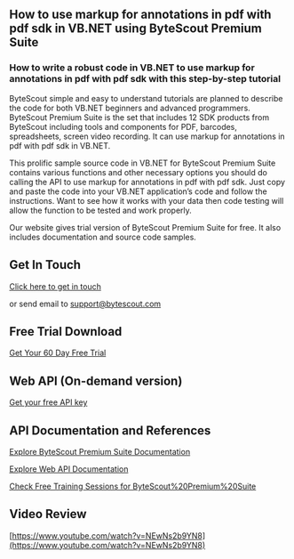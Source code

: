 ## How to use markup for annotations in pdf with pdf sdk in VB.NET using ByteScout Premium Suite

### How to write a robust code in VB.NET to use markup for annotations in pdf with pdf sdk with this step-by-step tutorial

ByteScout simple and easy to understand tutorials are planned to describe the code for both VB.NET beginners and advanced programmers. ByteScout Premium Suite is the set that includes 12 SDK products from ByteScout including tools and components for PDF, barcodes, spreadsheets, screen video recording. It can use markup for annotations in pdf with pdf sdk in VB.NET.

This prolific sample source code in VB.NET for ByteScout Premium Suite contains various functions and other necessary options you should do calling the API to use markup for annotations in pdf with pdf sdk. Just copy and paste the code into your VB.NET application’s code and follow the instructions. Want to see how it works with your data then code testing will allow the function to be tested and work properly.

Our website gives trial version of ByteScout Premium Suite for free. It also includes documentation and source code samples.

## Get In Touch

[Click here to get in touch](https://bytescout.zendesk.com/hc/en-us/requests/new?subject=ByteScout%20Premium%20Suite%20Question)

or send email to [support@bytescout.com](mailto:support@bytescout.com?subject=ByteScout%20Premium%20Suite%20Question) 

## Free Trial Download

[Get Your 60 Day Free Trial](https://bytescout.com/download/web-installer?utm_source=github-readme)

## Web API (On-demand version)

[Get your free API key](https://pdf.co/documentation/api?utm_source=github-readme)

## API Documentation and References

[Explore ByteScout Premium Suite Documentation](https://bytescout.com/documentation/index.html?utm_source=github-readme)

[Explore Web API Documentation](https://pdf.co/documentation/api?utm_source=github-readme)

[Check Free Training Sessions for ByteScout%20Premium%20Suite](https://academy.bytescout.com/)

## Video Review

[https://www.youtube.com/watch?v=NEwNs2b9YN8](https://www.youtube.com/watch?v=NEwNs2b9YN8)